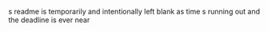 s readme is temporarily and intentionally left blank as time s running out and the deadline is ever near
